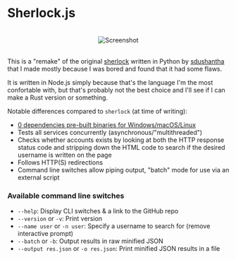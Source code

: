 # Sherlock.js

<p align="center">
  <br>
  <img alt="Screenshot" src="https://github.com/GitSquared/sherlock-js/raw/master/screenshot.png" />
  <br><br>
</p>

This is a "remake" of the original [sherlock](https://github.com/sdushantha/sherlock) written in Python by [sdushantha](https://github.com/sdushantha) that I made mostly because I was bored and found that it had some flaws.

It is written in Node.js simply because that's the language I'm the most confortable with, but that's probably not the best choice and I'll see if I can make a Rust version or something.

Notable differences compared to `sherlock` (at time of writing):

 - [0 dependencies pre-built binaries for Windows/macOS/Linux](https://github.com/GitSquared/sherlock-js/releases)
 - Tests all services concurrently (asynchronous/"multithreaded")
 - Checks whether accounts exists by looking at both the HTTP response status code and stripping down the HTML code to search if the desired username is written on the page
 - Follows HTTP(S) redirections
 - Command line switches allow piping output, "batch" mode for use via an external script

### Available command line switches
 - `--help`: Display CLI switches & a link to the GitHub repo
 - `--version` or `-v`: Print version
 - `--name user` or `-n user`: Specify a username to search for (remove interactive prompt)
 - `--batch` or `-b`: Output results in raw minified JSON
 - `--output res.json` or `-o res.json`: Print minified JSON results in a file
